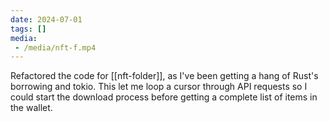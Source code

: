 ```yaml
---
date: 2024-07-01
tags: []
media: 
 - /media/nft-f.mp4
---
```

Refactored the code for [[nft-folder]], as I've been getting a hang of Rust's borrowing and tokio. This let me loop a cursor through API requests so I could start the download process before getting a complete list of items in the wallet.
